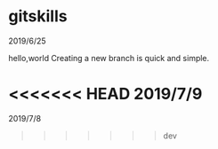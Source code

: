 # gitskills

2019/6/25

hello,world
Creating a new branch is quick and simple.


<<<<<<< HEAD
2019/7/9
=======

2019/7/8
>>>>>>> dev
